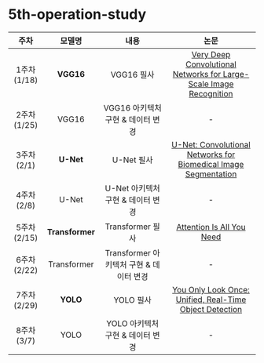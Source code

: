# 5th-operation-study

| 주차 |모델명 | 내용 | 논문 | 
| :------: | :------: | :------: | :------: |
| 1주차(1/18) | **VGG16** | VGG16 필사 | [Very Deep Convolutional Networks for Large-Scale Image Recognition](https://arxiv.org/abs/1409.1556) |
| 2주차(1/25) | VGG16 | VGG16 아키텍처 구현 & 데이터 변경 | - |
| 3주차(2/1) | **U-Net** | U-Net 필사 | [U-Net: Convolutional Networks for Biomedical Image Segmentation](https://arxiv.org/abs/1505.04597) |
| 4주차(2/8) | U-Net | U-Net 아키텍처 구현 & 데이터 변경 | - | 
| 5주차(2/15) | **Transformer** | Transformer 필사 | [Attention Is All You Need](https://arxiv.org/abs/1706.03762)| 
| 6주차(2/22) | Transformer | Transformer 아키텍처 구현 & 데이터 변경 | - | 
| 7주차(2/29) | **YOLO** | YOLO 필사 | [You Only Look Once: Unified, Real-Time Object Detection](https://arxiv.org/abs/1506.02640) |
| 8주차(3/7) | YOLO | YOLO 아키텍처 구현 & 데이터 변경 | - |
